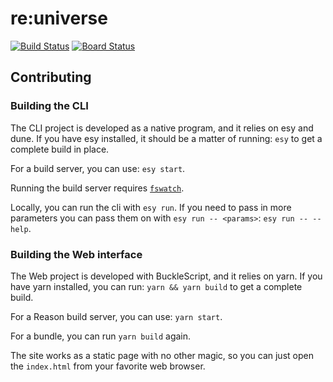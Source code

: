 # re:universe

[![Build Status](https://dev.azure.com/reuniverse/reuniverse/_apis/build/status/reuniverse.hello-reason?branchName=master)](https://dev.azure.com/reuniverse/reuniverse/_build/latest?definitionId=1?branchName=master)
[![Board Status](https://dev.azure.com/reuniverse/ad9592cf-fadf-4ddc-ab19-a378af5f488b/cae4c130-c38d-447c-8ab1-d96c8b80ec3b/_apis/work/boardbadge/7046e256-f990-423a-b90f-19d89081aa44)](https://dev.azure.com/reuniverse/ad9592cf-fadf-4ddc-ab19-a378af5f488b/_boards/board/t/cae4c130-c38d-447c-8ab1-d96c8b80ec3b/Microsoft.RequirementCategory)

## Contributing 

### Building the CLI

The CLI project is developed as a native program, and it relies on esy and dune.
If you have esy installed, it should be a matter of running: `esy` to get a 
complete build in place.

For a build server, you can use: `esy start`.

Running the build server requires [`fswatch`](https://github.com/emcrisostomo/fswatch).

Locally, you can run the cli with `esy run`. If you need to pass in more parameters
you can pass them on with `esy run -- <params>`: `esy run -- --help`.

### Building the Web interface

The Web project is developed with BuckleScript, and it relies on yarn. If you 
have yarn installed, you can run: `yarn && yarn build` to get a complete build.

For a Reason build server, you can use: `yarn start`.

For a bundle, you can run `yarn build` again.

The site works as a static page with no other magic, so you can just open the
`index.html` from your favorite web browser.
